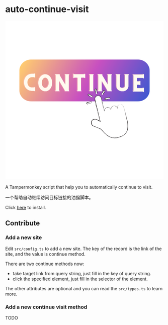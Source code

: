 # auto-continue-visit

![](./assets/logo.svg)

A Tampermonkey script that help you to automatically continue to visit.

一个帮助自动继续访问目标链接的油猴脚本。

Click [here](https://greasyfork.org/zh-CN/scripts/472496) to install.

## Contribute

### Add a new site

Edit `src/config.ts` to add a new site.
The key of the record is the link of the site, and the value is continue method.

There are two continue methods now:

- take target link from query string, just fill in the key of query string.
- click the specified element, just fill in the selector of the element.

The other attributes are optional and you can read the `src/types.ts` to learn more.

### Add a new continue visit method

TODO